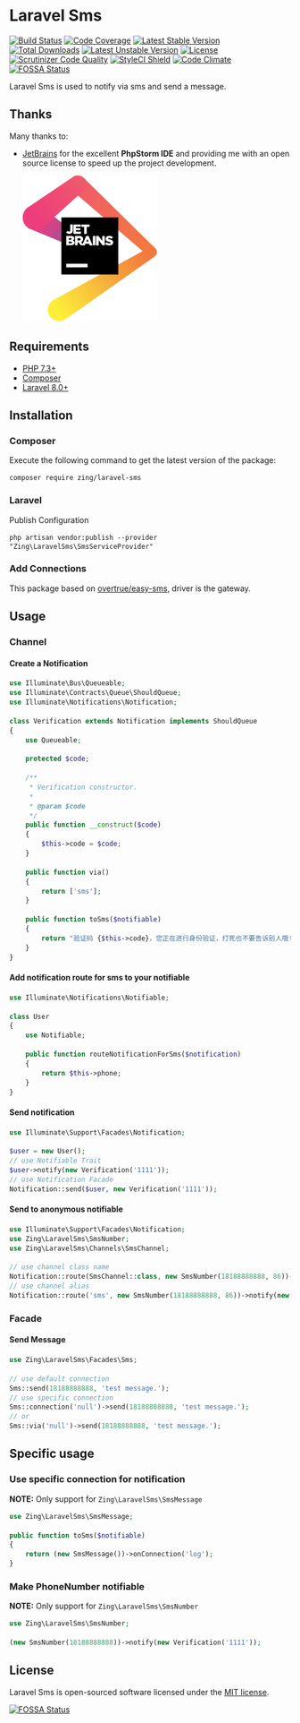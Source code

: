# Laravel Sms

[![Build Status](https://github.com/zingimmick/laravel-sms/actions/workflows/tests.yml/badge.svg?branch=5.x)](https://github.com/zingimmick/laravel-sms/actions/workflows/tests.yml)
[![Code Coverage](https://codecov.io/gh/zingimmick/laravel-sms/branch/5.x/graph/badge.svg)](https://codecov.io/gh/zingimmick/laravel-sms)
[![Latest Stable Version](https://poser.pugx.org/zing/laravel-sms/v/stable.svg)](https://packagist.org/packages/zing/laravel-sms)
[![Total Downloads](https://poser.pugx.org/zing/laravel-sms/downloads)](https://packagist.org/packages/zing/laravel-sms)
[![Latest Unstable Version](https://poser.pugx.org/zing/laravel-sms/v/unstable.svg)](https://packagist.org/packages/zing/laravel-sms)
[![License](https://poser.pugx.org/zing/laravel-sms/license)](https://packagist.org/packages/zing/laravel-sms)
[![Scrutinizer Code Quality](https://scrutinizer-ci.com/g/zingimmick/laravel-sms/badges/quality-score.png?b=5.x)](https://scrutinizer-ci.com/g/zingimmick/laravel-sms)
[![StyleCI Shield](https://github.styleci.io/repos/254559831/shield?branch=5.x)](https://github.styleci.io/repos/254559831)
[![Code Climate](https://api.codeclimate.com/v1/badges/9c81b0c9cdebc23ba26f/maintainability)](https://codeclimate.com/github/zingimmick/laravel-sms/maintainability)
[![FOSSA Status](https://app.fossa.com/api/projects/git%2Bgithub.com%2Fzingimmick%2Flaravel-sms.svg?type=shield)](https://app.fossa.com/projects/git%2Bgithub.com%2Fzingimmick%2Flaravel-sms?ref=badge_shield)

Laravel Sms is used to notify via sms and send a message.

## Thanks

Many thanks to:

* [JetBrains](https://www.jetbrains.com/?from=LaravelSms) for the excellent
  **PhpStorm IDE** and providing me with an open source license to speed up the
  project development.
 
  [![JetBrains](/docs/jetbrains.svg)](https://www.jetbrains.com/?from=LaravelSms)

## Requirements

- [PHP 7.3+](https://php.net/releases/)
- [Composer](https://getcomposer.org)
- [Laravel 8.0+](https://laravel.com/docs/releases)

## Installation

### Composer

Execute the following command to get the latest version of the package:

```terminal
composer require zing/laravel-sms
```

### Laravel

Publish Configuration

```shell
php artisan vendor:publish --provider "Zing\LaravelSms\SmsServiceProvider"
```

### Add Connections

This package based on [overtrue/easy-sms](https://github.com/overtrue/easy-sms), driver is the gateway.

## Usage

### Channel

#### Create a Notification

```php
use Illuminate\Bus\Queueable;
use Illuminate\Contracts\Queue\ShouldQueue;
use Illuminate\Notifications\Notification;

class Verification extends Notification implements ShouldQueue
{
    use Queueable;

    protected $code;

    /**
     * Verification constructor.
     *
     * @param $code
     */
    public function __construct($code)
    {
        $this->code = $code;
    }

    public function via()
    {
        return ['sms'];
    }

    public function toSms($notifiable)
    {
        return "验证码 {$this->code}，您正在进行身份验证，打死也不要告诉别人哦!";
    }
}
```

#### Add notification route for sms to your notifiable

```php
use Illuminate\Notifications\Notifiable;

class User
{
    use Notifiable;

    public function routeNotificationForSms($notification)
    {
        return $this->phone;
    }
}
```

#### Send notification

```php
use Illuminate\Support\Facades\Notification;

$user = new User();
// use Notifiable Trait
$user->notify(new Verification('1111'));
// use Notification Facade
Notification::send($user, new Verification('1111'));
```

#### Send to anonymous notifiable

```php
use Illuminate\Support\Facades\Notification;
use Zing\LaravelSms\SmsNumber;
use Zing\LaravelSms\Channels\SmsChannel;

// use channel class name
Notification::route(SmsChannel::class, new SmsNumber(18188888888, 86))->notify(new Verification('1111'));
// use channel alias
Notification::route('sms', new SmsNumber(18188888888, 86))->notify(new Verification('1111'));
```

### Facade

#### Send Message

```php
use Zing\LaravelSms\Facades\Sms;

// use default connection
Sms::send(18188888888, 'test message.');
// use specific connection
Sms::connection('null')->send(18188888888, 'test message.');
// or
Sms::via('null')->send(18188888888, 'test message.');
```

## Specific usage

### Use specific connection for notification

**NOTE:** Only support for `Zing\LaravelSms\SmsMessage`

```php
use Zing\LaravelSms\SmsMessage;

public function toSms($notifiable)
{
    return (new SmsMessage())->onConnection('log');
}
```

### Make PhoneNumber notifiable

**NOTE:** Only support for `Zing\LaravelSms\SmsNumber`

```php
use Zing\LaravelSms\SmsNumber;

(new SmsNumber(18188888888))->notify(new Verification('1111'));
```

## License

Laravel Sms is open-sourced software licensed under the [MIT license](LICENSE).



[![FOSSA Status](https://app.fossa.com/api/projects/git%2Bgithub.com%2Fzingimmick%2Flaravel-sms.svg?type=large)](https://app.fossa.com/projects/git%2Bgithub.com%2Fzingimmick%2Flaravel-sms?ref=badge_large)
